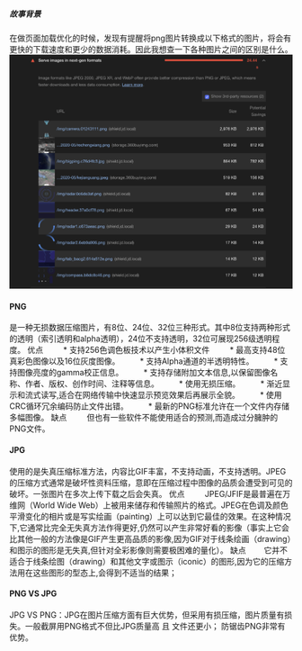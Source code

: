 ##### 故事背景
在做页面加载优化的时候，发现有提醒将png图片转换成以下格式的图片，将会有更快的下载速度和更少的数据消耗。因此我想查一下各种图片之间的区别是什么。
![img](./images/lighthouse_images.png)

#### PNG
是一种无损数据压缩图片，有8位、24位、32位三种形式。其中8位支持两种形式的透明（索引透明和alpha透明），24位不支持透明，32位可展现256级透明程度。
优点 　　
    * 支持256色调色板技术以产生小体积文件 　　
    * 最高支持48位真彩色图像以及16位灰度图像。 　　
    * 支持Alpha通道的半透明特性。 　　
    * 支持图像亮度的gamma校正信息。 　　
    * 支持存储附加文本信息,以保留图像名称、作者、版权、创作时间、注释等信息。 　　
    * 使用无损压缩。 　　
    * 渐近显示和流式读写,适合在网络传输中快速显示预览效果后再展示全貌。 　　
    * 使用CRC循环冗余编码防止文件出错。 　　
    * 最新的PNG标准允许在一个文件内存储多幅图像。 
缺点 　　
    但也有一些软件不能使用适合的预测,而造成过分臃肿的PNG文件。

#### JPG
使用的是失真压缩标准方法，内容比GIF丰富，不支持动画，不支持透明。JPEG的压缩方式通常是破坏性资料压缩，意即在压缩过程中图像的品质会遭受到可见的破坏。一张图片在多次上传下载之后会失真。
优点 　　
    JPEG/JFIF是最普遍在万维网（World Wide Web）上被用来储存和传输照片的格式。JPEG在色调及颜色平滑变化的相片或是写实绘画（painting）上可以达到它最佳的效果。在这种情况下,它通常比完全无失真方法作得更好,仍然可以产生非常好看的影像（事实上它会比其他一般的方法像是GIF产生更高品质的影像,因为GIF对于线条绘画（drawing）和图示的图形是无失真,但针对全彩影像则需要极困难的量化）。 
缺点
 　　它并不适合于线条绘图（drawing）和其他文字或图示（iconic）的图形,因为它的压缩方法用在这些图形的型态上,会得到不适当的结果；

#### PNG VS JPG
JPG VS PNG：JPG在图片压缩方面有巨大优势，但采用有损压缩，图片质量有损失。一般截屏用PNG格式不但比JPG质量高 且 文件还更小；
防锯齿PNG非常有优势。